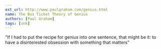 ```yaml
---
ext_url: http://www.paulgraham.com/genius.html
name: The Bus Ticket Theory of Genius
authors: [Paul Graham]
tags: [unk] 
---
```

"If I had to put the recipe for genius into one sentence, that might be it: to have a disinterested obsession with something that matters"
